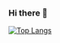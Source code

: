 ### Hi there 👋
[![Top Langs](https://github-readme-stats.vercel.app/api/top-langs/?username=Sommerli)](https://github.com/Sommerli/github-readme-stats)
<!--
**Sommerli/Sommerli** is a ✨ _special_ ✨ repository because its `README.md` (this file) appears on your GitHub profile.

Here are some ideas to get you started:

- 🔭 I’m currently working on ...
- 🌱 I’m currently learning ...
- 👯 I’m looking to collaborate on ...
- 🤔 I’m looking for help with ...
- 💬 Ask me about ...
- 📫 How to reach me: ...
- 😄 Pronouns: ...
- ⚡ Fun fact: ...
-->

